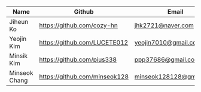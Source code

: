 | Name | Github | Email | Role |
| --- | --- | --- | --- |
| Jiheun Ko | https://github.com/cozy-hn | jhk2721@naver.com | AI |
| Yeojin Kim | https://github.com/LUCETE012 | yeojin7010@gmail.com | BE |
| Minsik Kim | https://github.com/pius338 | ppp37686@gmail.com | FE|
| Minseok Chang | https://github.com/minseok128 | minseok128128@gmail.com |BE, DB |
